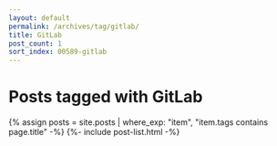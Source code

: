 ```yaml
---
layout: default
permalink: /archives/tag/gitlab/
title: GitLab
post_count: 1
sort_index: 00589-gitlab
---
```

<h1 class="page-heading">Posts tagged with GitLab</h1>
{% assign posts = site.posts | where_exp: "item", "item.tags contains page.title" -%}
{%- include post-list.html -%}
